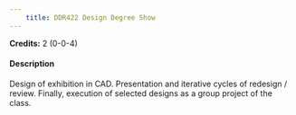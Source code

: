 ```yaml
---
    title: DDR422 Design Degree Show
---
```

**Credits:** 2 (0-0-4)



#### Description 
Design of exhibition in CAD. Presentation and iterative cycles of redesign / review. Finally, execution of selected designs as a group project of the class.